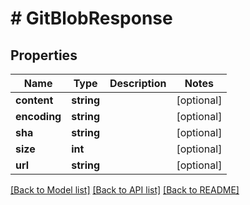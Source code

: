 # # GitBlobResponse

## Properties

Name | Type | Description | Notes
------------ | ------------- | ------------- | -------------
**content** | **string** |  | [optional]
**encoding** | **string** |  | [optional]
**sha** | **string** |  | [optional]
**size** | **int** |  | [optional]
**url** | **string** |  | [optional]

[[Back to Model list]](../../README.md#models) [[Back to API list]](../../README.md#endpoints) [[Back to README]](../../README.md)
